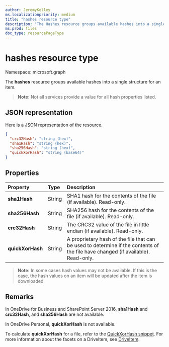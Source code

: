 ```yaml
---
author: JeremyKelley
ms.localizationpriority: medium
title: "hashes resource type"
description: "The Hashes resource groups available hashes into a single structure for an item."
ms.prod: files
doc_type: resourcePageType
---
```


# hashes resource type

Namespace: microsoft.graph

The **hashes** resource groups available hashes into a single structure for an item.

>**Note:** Not all services provide a value for all hash properties listed.

## JSON representation

Here is a JSON representation of the resource.

<!-- {
  "blockType": "resource",
  "optionalProperties": [ "sha1Hash", "crc32Hash", "quickXorHash" ],
  "@odata.type": "microsoft.graph.hashes"
}-->

```json
{
  "crc32Hash": "string (hex)",
  "sha1Hash": "string (hex)",
  "sha256Hash": "string (hex)",
  "quickXorHash": "string (base64)"
}
```

## Properties

| Property         | Type   | Description                                                       |
|:-----------------|:-------|:------------------------------------------------------------------|
| **sha1Hash**     | String | SHA1 hash for the contents of the file (if available). Read-only. |
| **sha256Hash**   | String | SHA256 hash for the contents of the file (if available). Read-only. |
| **crc32Hash**    | String | The CRC32 value of the file in little endian (if available). Read-only.            |
| **quickXorHash** | String | A proprietary hash of the file that can be used to determine if the contents of the file have changed (if available). Read-only. |

>**Note:** In some cases hash values may not be available. If this is the case, the hash values on an item will be updated after the item is downloaded.

## Remarks

In OneDrive for Business and SharePoint Server 2016, **sha1Hash** and **crc32Hash**, and **sha256Hash** are not available.

In OneDrive Personal, **quickXorHash** is not available.

To calculate **quickXorHash** for a file, refer to the [QuickXorHash snippet](https://dev.onedrive.com/snippets/quickxorhash.htm).
For more information about the facets on a DriveItem, see [DriveItem](driveitem.md).


<!-- {
  "type": "#page.annotation",
  "description": "The hashes facet provides hash identifiers for a file in OneDrive",
  "keywords": "hash,sha1,crc32,item,facet",
  "section": "documentation",
  "tocPath": "Facets/Hashes"
} -->

